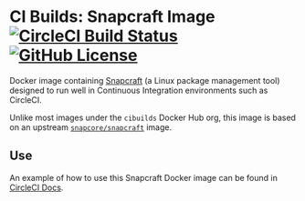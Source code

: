 # CI Builds: Snapcraft Image [![CircleCI Build Status](https://circleci.com/gh/cibuilds/snapcraft.svg?style=shield)](https://circleci.com/gh/cibuilds/snapcraft) [![GitHub License](https://img.shields.io/badge/license-MIT-blue.svg)](https://raw.githubusercontent.com/cibuilds/snapcraft/master/LICENSE)

Docker image containing [Snapcraft](https://snapcraft.io) (a Linux package management tool) designed to run well in Continuous Integration environments such as CircleCI.

Unlike most images under the `cibuilds` Docker Hub org, this image is based on an upstream [`snapcore/snapcraft`](https://hub.docker.com/r/snapcore/snapcraft) image.

## Use

An example of how to use this Snapcraft Docker image can be found in [CircleCI Docs](https://circleci.com/docs/2.0/build-publish-snap-packages/).
